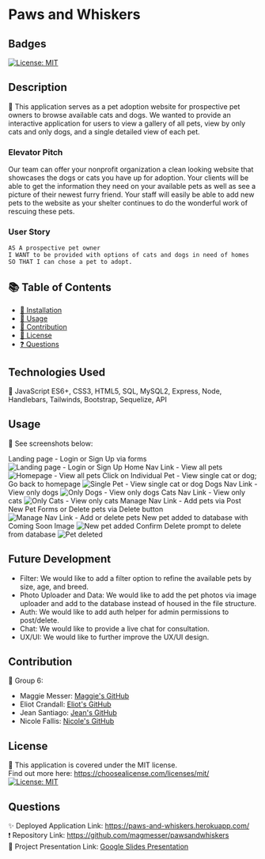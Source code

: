 # Paws and Whiskers

  ## Badges
  [![License: MIT](https://img.shields.io/badge/License-MIT-yellow.svg)](https://opensource.org/licenses/MIT)

  ## Description
  🔮 This application serves as a pet adoption website for prospective pet owners to browse available cats and dogs.  We wanted to provide an interactive application for users to view a gallery of all pets, view by only cats and only dogs, and a single detailed view of each pet. 

  ### Elevator Pitch 
  Our team can offer your nonprofit organization a clean looking website that showcases the dogs or cats you have up for adoption. Your clients will be able to get the information they need on your available pets as well as see a picture of their newest furry friend. Your staff will easily be able to add new pets to the website as your shelter continues to do the wonderful work of rescuing these pets.

  ### User Story
    AS A prospective pet owner
    I WANT to be provided with options of cats and dogs in need of homes
    SO THAT I can chose a pet to adopt.

  ## 📚 Table of Contents
  * [🔧 Installation](#installation)
  * [🎢 Usage](#usage)
  * [🚧 Contribution](#contribution)
  * [🔑 License](#license)
  * [❓ Questions](#questions)
  
  ## Technologies Used
  🔧 JavaScript ES6+, CSS3, HTML5, SQL, MySQL2, Express, Node, Handlebars, Tailwinds, Bootstrap, Sequelize, API

  ## Usage 
  🎢 See screenshots below:
  
  Landing page - Login or Sign Up via forms
  ![Landing page - Login or Sign Up](./public/images/readme/ss1.png)
  Home Nav Link - View all pets
  ![Homepage - View all pets](./public/images/readme/ss2.png)
  Click on Individual Pet - View single cat or dog; Go back to homepage
  ![Single Pet - View single cat or dog](./public/images/readme/ss3.png)
  Dogs Nav Link - View only dogs
  ![Only Dogs - View only dogs](./public/images/readme/ss4.png)
  Cats Nav Link - View only cats
  ![Only Cats - View only cats](./public/images/readme/ss5.png)
  Manage Nav Link - Add pets via Post New Pet Forms or Delete pets via Delete button
  ![Manage Nav Link - Add or delete pets](./public/images/readme/ss6.png)
  New pet added to database with Coming Soon Image
  ![New pet added](./public/images/readme/ss7.png)
  Confirm Delete prompt to delete from database
  ![Pet deleted](./public/images/readme/ss8.png)

  ## Future Development
  - Filter: We would like to add a filter option to refine the available pets by size, age, and breed.
  - Photo Uploader and Data: We would like to add the pet photos via image uploader and add to the database instead of housed in the file structure. 
  - Auth: We would like to add auth helper for admin permissions to post/delete.
  - Chat: We would like to provide a live chat for consultation.
  - UX/UI: We would like to further improve the UX/UI design.
 

  ## Contribution 
  🚧 Group 6:
  * Maggie Messer: [Maggie's GitHub](https://github.com/magmesser)
  * Eliot Crandall: [Eliot's GitHub](https://github.com/ejc10d)
  * Jean Santiago: [Jean's GitHub](https://github.com/JM-Santi)
  * Nicole Fallis: [Nicole's GitHub](https://github.com/nfallis96)

  ## License
  🔑 This application is covered under the MIT license.  <br> 
      Find out more here: https://choosealicense.com/licenses/mit/ <br>
      [![License: MIT](https://img.shields.io/badge/License-MIT-yellow.svg)](https://opensource.org/licenses/MIT)

  ## Questions
  ✨ Deployed Application Link: https://paws-and-whiskers.herokuapp.com/ <br>
  ❗ Repository Link: https://github.com/magmesser/pawsandwhiskers <br>
  🎥 Project Presentation Link: [Google Slides Presentation](https://docs.google.com/presentation/d/1T7SAOd17-8rQUoKQ_bwX_KuRDbLOa7Ceiz6Wcdry1f0/edit?usp=sharing)
